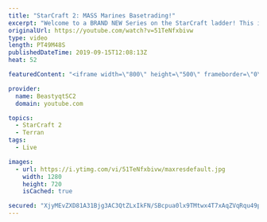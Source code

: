 ```yaml
---
title: "StarCraft 2: MASS Marines Basetrading!"
excerpt: "Welcome to a BRAND NEW Series on the StarCraft ladder! This is the \"Mass Marines to Grandmaster\" challenge, where the only attacking unit that I'm allowed to make is Marines - and that's it! I am allowed to make Medivacs just so that the gaemplay is not too monotonous, but I believe I could even make"
originalUrl: https://youtube.com/watch?v=51TeNfxbivw
type: video
length: PT49M48S
publishedDateTime: 2019-09-15T12:08:13Z
heat: 52

featuredContent: "<iframe width=\"800\" height=\"500\" frameborder=\"0\" src=\"https://www.youtube.com/embed/51TeNfxbivw\" allow=\"accelerometer; autoplay; encrypted-media; gyroscope; picture-in-picture\" allowfullscreen></iframe>"

provider:
  name: BeastyqtSC2
  domain: youtube.com

topics:
  - StarCraft 2
  - Terran
tags:
  - Live

images:
  - url: https://i.ytimg.com/vi/51TeNfxbivw/maxresdefault.jpg
    width: 1280
    height: 720
    isCached: true

secured: "XjyMEvZXD81A31Bjg3AC3QtZLxIkFN/SBcpua0lx9TMtwx4T7xAqZVqRqu49pXhwrQ4IrOYRhOeP3rkuw6zFp3egVQVq2jIPMV3AvbCjgoBFJJpcOOA8q2ddCy2MrwJBmkew49Nxo8GNapDPVzTKiG8tU9vmTRzuRGXb6I8H4ZlJewcBqjIHtD7zw2jgE9z0CbiA6ZeMQ4AmTEQlyEe+jGlV4z6JObSqc0UFRkU+0cyK+c9D9YOIbqq9N98fN6mkFVF6sRYQ5GwwONmnEO2OXWXRqFrY/6KyF1J+yRYEAc/1JmSIwah2/BrTy+sHaEHmIxDSF/sF30v27gIT7Tr4Qe01Kw/1l1M1WgiFkcRd50lG1WAT4+0sT/or4SvJ9ZfpOh4e0FGboJjvDmACpLEC3ZWBS7jk4CPsdUczVr6cmE8=;SsCALEc018y80LPpjEWUvw=="
---
```


